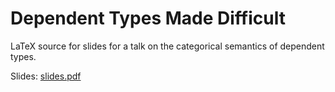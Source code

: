 # Dependent Types Made Difficult

LaTeX source for slides for a talk on the categorical semantics of dependent types.

Slides: [slides.pdf](slides.pdf)
